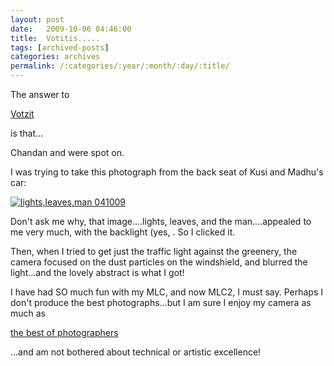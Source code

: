 ```yaml
---
layout: post
date:	2009-10-06 04:46:00
title:  Votitis.....
tags: [archived-posts]
categories: archives
permalink: /:categories/:year/:month/:day/:title/
---
```

The answer to 

<a href="http://deponti.livejournal.com/590445.html"> Votzit </a>

is that...

Chandan and <LJ user="beast_666"> were spot on.

I was trying to take this photograph from the back seat of Kusi and Madhu's car:


<a href="http://s562.photobucket.com/albums/ss67/pugaippadam/?action=view&current=IMG_7191.jpg" target="_blank"><img src="http://i562.photobucket.com/albums/ss67/pugaippadam/IMG_7191.jpg" border="0" alt="lights,leaves,man 041009"></a>


Don't ask me why, that image....lights, leaves, and the man....appealed to me very much, with the backlight  (yes, <LJ user="shivakumar_l">. So I clicked it.

Then, when I tried to get just the traffic light against the greenery, the camera focused on the dust particles on the windshield, and blurred the light...and the lovely abstract is what I got!

I have had  SO much fun with my MLC, and now MLC2, I must say. Perhaps I don't produce the best photographs...but I am sure I enjoy my camera as much as 

<a href="http://en.wikipedia.org/wiki/Raghu_Rai"> the best of photographers </a>

...and am not bothered about technical or artistic excellence!

